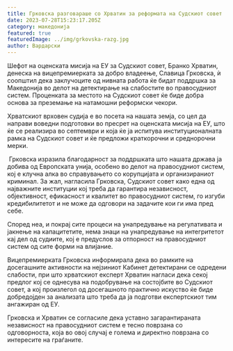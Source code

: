```yaml
---
title: Грковска разговараше со Хрватин за реформата на Судскиот совет
date: 2023-07-28T15:23:17.205Z
category: македонија
featured: true
featuredImage: ../img/grkovska-razg.jpg
author: Вардарски
---
```

<!--StartFragment-->

Шефот на оценската мисија на ЕУ за Судскиот совет, Бранко Хрватин, денеска на вицепремиерката за добро владеење, Славица Грковска, ѝ соопштил дека заклучоците од нивната работа ќе бидат поддршка за Македонија во делот на детектирање на слабостите во правосудниот систем. Проценката за местото на Судскиот совет ќе биде добра основа за преземање на натамошни реформски чекори.

Хрватскиот врховен судија е во посета на нашата земја, со цел да направи воведни подготовки во пресрет на оценската мисија на ЕУ, што ќе се реализира во септември и која ќе ја испитува институционалната рамка на Судскиот совет и ќе предложи краткорочни и среднорочни мерки.

 Грковска изразила благодарност за поддршката што нашата држава ја добива од Европската унија, особено во делот на правосудниот систем, кој е клучна алка во справувањето со корупцијата и организираниот криминал. За жал, нагласила Грковска, Судскиот совет како една од најважните институции кој треба да гарантира независност, објективност, ефикасност и квалитет во правосудниот систем, го изгуби кредибилитетот и не може да одговори на задачите кои ги има пред себе.

Според неа, и покрај сите процеси на унапредување на регулативата и јакнење на капацитетите, нема знаци на унапредување на интегритетот кај дел од судиите, кој е предуслов за отпорност на правосудниот систем од сите форми на влијание.

Вицепремиерката Грковска информирала дека во рамките на досегашните активности на нејзиниот Кабинет детектирани се одредени слабости, при што хрватскиот експерт Хрватин нагласи дека секој предлог кој се однесува на подобрување на состојбите во Судскиот совет, а кој произлегол од досегашното практично искуство ќе биде добредојден за анализата што треба да ја подготви експертскиот тим ангажиран од ЕУ.

Грковска и Хрватин се согласиле дека уставно загарантираната независност на правосудниот систем е тесно поврзана со одговорноста, која во овој случај е голема и директно поврзана со интересите на граѓаните.

<!--EndFragment-->